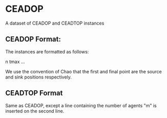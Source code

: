 # CEADOP
A dataset of CEADOP and CEADTOP instances

## CEADOP Format:
The instances are formatted as follows:

n <integer>
tmax <float>
<x> <y> <score> <theta1> <phi1> ... <thetaN> <phiN>

We use the convention of Chao that the first and final point are the source and sink positions respectively.

## CEADTOP Format
Same as CEADOP, except a line containing the number of agents "m" is inserted on the second line.
